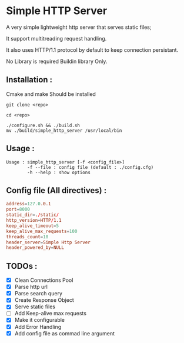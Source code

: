 # Simple HTTP Server

A very simple lightweight http server that serves static files;

It support multitreading request handling.

It also uses HTTP/1.1 protocol by default to keep connection persistant.

No Library is required Buildin library Only.

## Installation :

Cmake and make Should be installed

```shell
git clone <repo>

cd <repo>

./configure.sh && ./build.sh
mv ./build/simple_http_server /usr/local/bin
```

## Usage :

```
Usage : simple_http_server [-f <config_file>]
        -f --file : config file (default : ./config.cfg)
        -h --help : show options
```

## Config file __(All directives)__ :

```conf
address=127.0.0.1
port=8000
static_dir=./static/
http_version=HTTP/1.1
keep_alive_timeout=5
keep_alive_max_requests=100
threads_count=10
header_server=Simple Http Server
header_powered_by=NULL
```

## TODOs :

- [x] Clean Connections Pool
- [x] Parse http url 
- [x] Parse search query
- [x] Create Response Object
- [x] Serve static files
- [ ] Add Keep-alive max requests
- [x] Make it configurable
- [x] Add Error Handling
- [x] Add config file as commad line argument